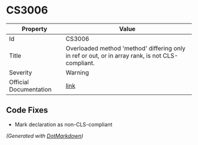 # CS3006

| Property               | Value                                                                                              |
| ---------------------- | -------------------------------------------------------------------------------------------------- |
| Id                     | CS3006                                                                                             |
| Title                  | Overloaded method 'method' differing only in ref or out, or in array rank, is not CLS\-compliant\. |
| Severity               | Warning                                                                                            |
| Official Documentation | [link](http://docs.microsoft.com/en-us/dotnet/csharp/misc/cs3006)                                  |

## Code Fixes

* Mark declaration as non\-CLS\-compliant

*\(Generated with [DotMarkdown](http://github.com/JosefPihrt/DotMarkdown)\)*
